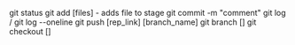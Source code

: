 git status
git add [files] - adds file to stage
git commit -m "comment"
git log / git log --oneline
git push [rep_link] [branch_name]
git branch []
git checkout []
